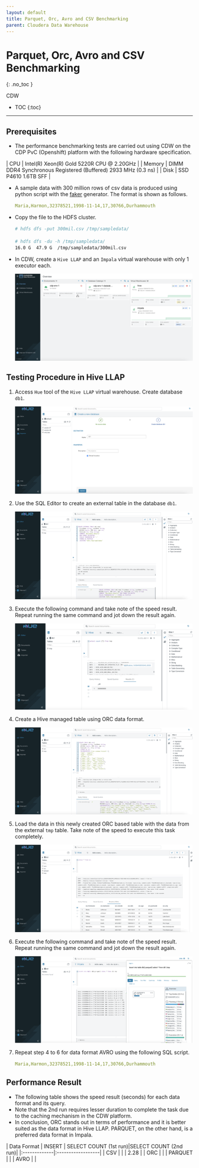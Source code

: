 ```yaml
---
layout: default
title: Parquet, Orc, Avro and CSV Benchmarking
parent: Cloudera Data Warehouse
---
```


# Parquet, Orc, Avro and CSV Benchmarking
{: .no_toc }

CDW 

- TOC
{:toc}

---


## Prerequisites

- The performance benchmarking tests are carried out using CDW on the CDP PvC (Openshift) platform with the following hardware specification.

| CPU          | Intel(R) Xeon(R) Gold 5220R CPU @ 2.20GHz | 
| Memory  | DIMM DDR4 Synchronous Registered (Buffered) 2933 MHz (0.3 ns) | 
| Disk | SSD P4610 1.6TB SFF    | 


- A sample data with 300 million rows of csv data is produced using python script with the [faker](https://faker.readthedocs.io/en/master/) generator. The format is shown as follows.

    ```yaml
    Maria,Harmon,32378521,1998-11-14,17,30766,Durhammouth
    ```

- Copy the file to the HDFS cluster.

    ```bash
    # hdfs dfs -put 300mil.csv /tmp/sampledata/
    
    # hdfs dfs -du -h /tmp/sampledata/
    16.0 G  47.9 G  /tmp/sampledata/300mil.csv    
    ```

- In CDW, create a `Hive LLAP` and an `Impala` virtual warehouse with only 1 executor each.

    ![](../../assets/images/cdw/cdwfs1.png)

## Testing Procedure in Hive LLAP

1. Access `Hue` tool of the `Hive LLAP` virtual warehouse. Create database `db1`.

    ![](../../assets/images/cdw/cdwfs2.png)    
 
2. Use the SQL Editor to create an external table in the database `db1`.
 
    ![](../../assets/images/cdw/cdwfs3.png)       

3. Execute the following command and take note of the speed result. Repeat running the same command and jot down the result again.
    
    ![](../../assets/images/cdw/cdwfs4.png)
    
4. Create a Hive managed table using ORC data format.
    
    ![](../../assets/images/cdw/cdwfs5.png)

5. Load the data in this newly created ORC based table with the data from the external `tmp` table. Take note of the speed to execute this task completely.

    ![](../../assets/images/cdw/cdwfs7.png)

6. Execute the following command and take note of the speed result. Repeat running the same command and jot down the result again.

    ![](../../assets/images/cdw/cdwfs8.png)
    
    
7. Repeat step 4 to 6 for data format AVRO using the following SQL script.


    ```yaml
    Maria,Harmon,32378521,1998-11-14,17,30766,Durhammouth
    ```
    
## Performance Result

- The following table shows the speed result (seconds) for each data format and its query.
- Note that the 2nd run requires lesser duration to complete the task due to the caching mechanism in the CDW platform.
- In conclusion, ORC stands out in terms of performance and it is better suited as the data format in Hive LLAP. PARQUET, on the other hand, is a preferred data format in Impala.

| Data Format    | INSERT | SELECT COUNT (1st run)|SELECT COUNT (2nd run)|
|:-------------|:------------------|
| CSV          |         |    | 2.28 |
| ORC        |          | 
| PARQUET       |            | 
| AVRO     |           | 


